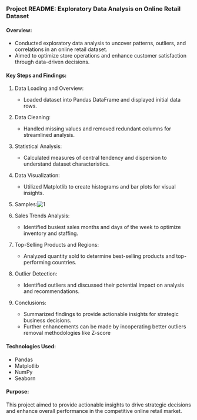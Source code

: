 ### Project README: Exploratory Data Analysis on Online Retail Dataset

#### Overview:
- Conducted exploratory data analysis to uncover patterns, outliers, and correlations in an online retail dataset.
- Aimed to optimize store operations and enhance customer satisfaction through data-driven decisions.

#### Key Steps and Findings:
1. Data Loading and Overview:
   - Loaded dataset into Pandas DataFrame and displayed initial data rows.
   
2. Data Cleaning:
   - Handled missing values and removed redundant columns for streamlined analysis.
   
3. Statistical Analysis:
   - Calculated measures of central tendency and dispersion to understand dataset characteristics.
   
4. Data Visualization:
   - Utilized Matplotlib to create histograms and bar plots for visual insights.

5. Samples:![1](https://github.com/user-attachments/assets/9e984361-ea99-4c33-8643-67b8812fa613)

   
6. Sales Trends Analysis:
   - Identified busiest sales months and days of the week to optimize inventory and staffing.
   
7. Top-Selling Products and Regions:
   - Analyzed quantity sold to determine best-selling products and top-performing countries.
   
8. Outlier Detection:
   - Identified outliers and discussed their potential impact on analysis and recommendations.
   
9. Conclusions:
   - Summarized findings to provide actionable insights for strategic business decisions.
   - Further enhancements can be made by incoperating better outliers removal methodologies like Z-score
  

      

#### Technologies Used:
- Pandas
- Matplotlib
- NumPy
- Seaborn

#### Purpose:
This project aimed to provide actionable insights to drive strategic decisions and enhance overall performance in the competitive online retail market.

